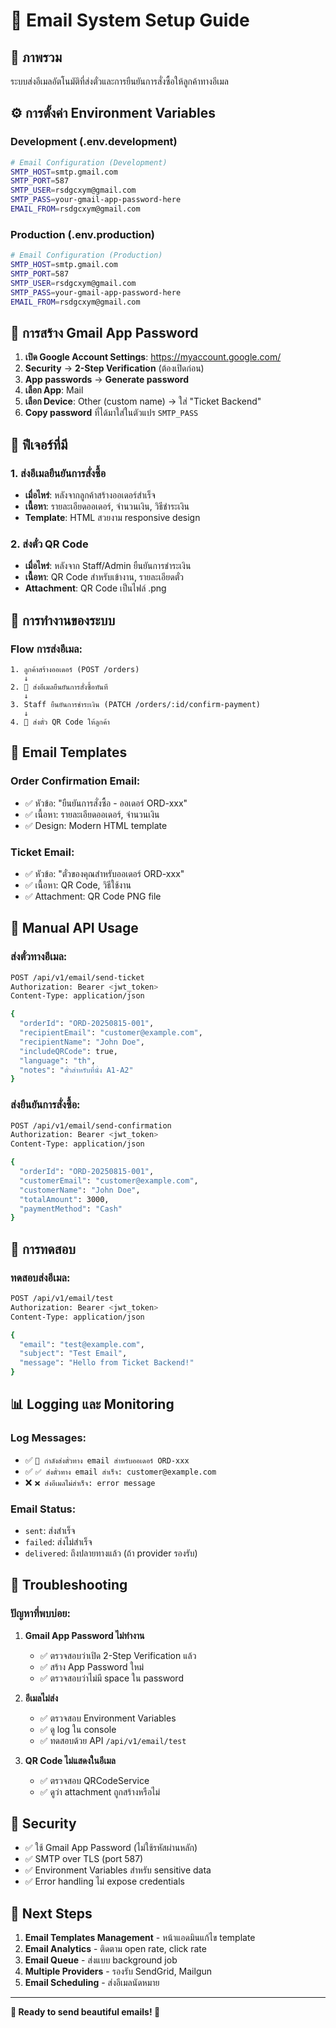 # 📧 Email System Setup Guide

## 🎯 **ภาพรวม**
ระบบส่งอีเมลอัตโนมัติที่ส่งตั๋วและการยืนยันการสั่งซื้อให้ลูกค้าทางอีเมล

## ⚙️ **การตั้งค่า Environment Variables**

### **Development (.env.development)**
```bash
# Email Configuration (Development)
SMTP_HOST=smtp.gmail.com
SMTP_PORT=587
SMTP_USER=rsdgcxym@gmail.com
SMTP_PASS=your-gmail-app-password-here
EMAIL_FROM=rsdgcxym@gmail.com
```

### **Production (.env.production)**
```bash
# Email Configuration (Production)
SMTP_HOST=smtp.gmail.com
SMTP_PORT=587
SMTP_USER=rsdgcxym@gmail.com
SMTP_PASS=your-gmail-app-password-here
EMAIL_FROM=rsdgcxym@gmail.com
```

## 🔐 **การสร้าง Gmail App Password**

1. **เปิด Google Account Settings**: https://myaccount.google.com/
2. **Security** → **2-Step Verification** (ต้องเปิดก่อน)
3. **App passwords** → **Generate password**
4. **เลือก App**: Mail
5. **เลือก Device**: Other (custom name) → ใส่ "Ticket Backend"
6. **Copy password** ที่ได้มาใส่ในตัวแปร `SMTP_PASS`

## 🚀 **ฟีเจอร์ที่มี**

### **1. ส่งอีเมลยืนยันการสั่งซื้อ** 
- **เมื่อไหร่**: หลังจากลูกค้าสร้างออเดอร์สำเร็จ
- **เนื้อหา**: รายละเอียดออเดอร์, จำนวนเงิน, วิธีชำระเงิน
- **Template**: HTML สวยงาม responsive design

### **2. ส่งตั๋ว QR Code**
- **เมื่อไหร่**: หลังจาก Staff/Admin ยืนยันการชำระเงิน
- **เนื้อหา**: QR Code สำหรับเข้างาน, รายละเอียดตั๋ว
- **Attachment**: QR Code เป็นไฟล์ .png

## 📱 **การทำงานของระบบ**

### **Flow การส่งอีเมล:**
```
1. ลูกค้าสร้างออเดอร์ (POST /orders)
   ↓
2. 📧 ส่งอีเมลยืนยันการสั่งซื้อทันที
   ↓
3. Staff ยืนยันการชำระเงิน (PATCH /orders/:id/confirm-payment)
   ↓
4. 📧 ส่งตั๋ว QR Code ให้ลูกค้า
```

## 🎨 **Email Templates**

### **Order Confirmation Email:**
- ✅ หัวข้อ: "ยืนยันการสั่งซื้อ - ออเดอร์ ORD-xxx"
- ✅ เนื้อหา: รายละเอียดออเดอร์, จำนวนเงิน
- ✅ Design: Modern HTML template

### **Ticket Email:**
- ✅ หัวข้อ: "ตั๋วของคุณสำหรับออเดอร์ ORD-xxx"
- ✅ เนื้อหา: QR Code, วิธีใช้งาน
- ✅ Attachment: QR Code PNG file

## 🔧 **Manual API Usage**

### **ส่งตั๋วทางอีเมล:**
```bash
POST /api/v1/email/send-ticket
Authorization: Bearer <jwt_token>
Content-Type: application/json

{
  "orderId": "ORD-20250815-001",
  "recipientEmail": "customer@example.com",
  "recipientName": "John Doe",
  "includeQRCode": true,
  "language": "th",
  "notes": "ตั๋วสำหรับที่นั่ง A1-A2"
}
```

### **ส่งยืนยันการสั่งซื้อ:**
```bash
POST /api/v1/email/send-confirmation
Authorization: Bearer <jwt_token>
Content-Type: application/json

{
  "orderId": "ORD-20250815-001",
  "customerEmail": "customer@example.com",
  "customerName": "John Doe", 
  "totalAmount": 3000,
  "paymentMethod": "Cash"
}
```

## 🧪 **การทดสอบ**

### **ทดสอบส่งอีเมล:**
```bash
POST /api/v1/email/test
Authorization: Bearer <jwt_token>
Content-Type: application/json

{
  "email": "test@example.com",
  "subject": "Test Email",
  "message": "Hello from Ticket Backend!"
}
```

## 📊 **Logging และ Monitoring**

### **Log Messages:**
- ✅ `📧 กำลังส่งตั๋วทาง email สำหรับออเดอร์ ORD-xxx`
- ✅ `✅ ส่งตั๋วทาง email สำเร็จ: customer@example.com`
- ❌ `❌ ส่งอีเมลไม่สำเร็จ: error message`

### **Email Status:**
- `sent`: ส่งสำเร็จ
- `failed`: ส่งไม่สำเร็จ
- `delivered`: ถึงปลายทางแล้ว (ถ้า provider รองรับ)

## 🚨 **Troubleshooting**

### **ปัญหาที่พบบ่อย:**

1. **Gmail App Password ไม่ทำงาน**
   - ✅ ตรวจสอบว่าเปิด 2-Step Verification แล้ว
   - ✅ สร้าง App Password ใหม่
   - ✅ ตรวจสอบว่าไม่มี space ใน password

2. **อีเมลไม่ส่ง**
   - ✅ ตรวจสอบ Environment Variables
   - ✅ ดู log ใน console
   - ✅ ทดสอบด้วย API `/api/v1/email/test`

3. **QR Code ไม่แสดงในอีเมล**
   - ✅ ตรวจสอบ QRCodeService
   - ✅ ดูว่า attachment ถูกสร้างหรือไม่

## 🔐 **Security**

- ✅ ใช้ Gmail App Password (ไม่ใช้รหัสผ่านหลัก)
- ✅ SMTP over TLS (port 587)
- ✅ Environment Variables สำหรับ sensitive data
- ✅ Error handling ไม่ expose credentials

## 🎯 **Next Steps**

1. **Email Templates Management** - หน้าแอดมินแก้ไข template
2. **Email Analytics** - ติดตาม open rate, click rate
3. **Email Queue** - ส่งแบบ background job
4. **Multiple Providers** - รองรับ SendGrid, Mailgun
5. **Email Scheduling** - ส่งอีเมลนัดหมาย

---

**🎉 Ready to send beautiful emails! 🚀**
